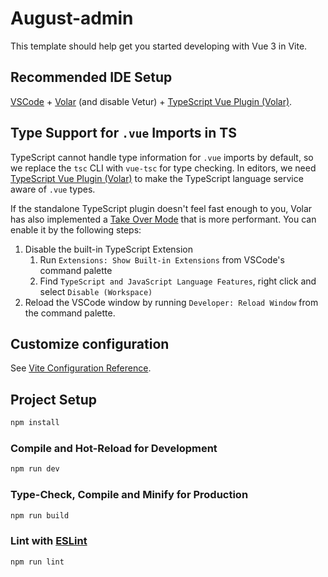 # August-admin

This template should help get you started developing with Vue 3 in Vite.

## Recommended IDE Setup

[VSCode](https://code.visualstudio.com/) + [Volar](https://marketplace.visualstudio.com/items?itemName=Vue.volar) (and
disable
Vetur) + [TypeScript Vue Plugin (Volar)](https://marketplace.visualstudio.com/items?itemName=Vue.vscode-typescript-vue-plugin).

## Type Support for `.vue` Imports in TS

TypeScript cannot handle type information for `.vue` imports by default, so we replace the `tsc` CLI with `vue-tsc` for
type checking. In editors, we
need [TypeScript Vue Plugin (Volar)](https://marketplace.visualstudio.com/items?itemName=Vue.vscode-typescript-vue-plugin)
to make the TypeScript language service aware of `.vue` types.

If the standalone TypeScript plugin doesn't feel fast enough to you, Volar has also implemented
a [Take Over Mode](https://github.com/johnsoncodehk/volar/discussions/471#discussioncomment-1361669) that is more
performant. You can enable it by the following steps:

1. Disable the built-in TypeScript Extension
   1) Run `Extensions: Show Built-in Extensions` from VSCode's command palette
   2) Find `TypeScript and JavaScript Language Features`, right click and select `Disable (Workspace)`
2. Reload the VSCode window by running `Developer: Reload Window` from the command palette.

## Customize configuration

See [Vite Configuration Reference](https://vitejs.dev/config/).

## Project Setup

```sh
npm install
```

### Compile and Hot-Reload for Development

```sh
npm run dev
```

### Type-Check, Compile and Minify for Production

```sh
npm run build
```

### Lint with [ESLint](https://eslint.org/)

```sh
npm run lint
```
